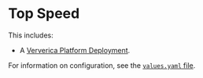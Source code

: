 # Top Speed

This includes:
* A [Ververica Platform Deployment](https://docs.ververica.com/user_guide/deployments/index.html).

For information on configuration, see the [`values.yaml` file](./values.yaml).
